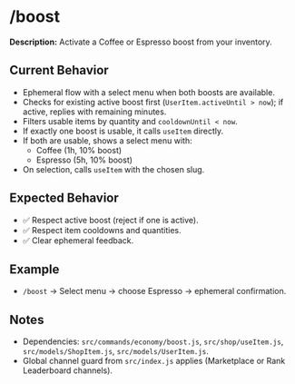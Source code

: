 # /boost

**Description:** Activate a Coffee or Espresso boost from your inventory.

## Current Behavior
- Ephemeral flow with a select menu when both boosts are available.
- Checks for existing active boost first (`UserItem.activeUntil > now`); if active, replies with remaining minutes.
- Filters usable items by quantity and `cooldownUntil < now`.
- If exactly one boost is usable, it calls `useItem` directly.
- If both are usable, shows a select menu with:
  - Coffee (1h, 10% boost)
  - Espresso (5h, 10% boost)
- On selection, calls `useItem` with the chosen slug.

## Expected Behavior
- ✅ Respect active boost (reject if one is active).
- ✅ Respect item cooldowns and quantities.
- ✅ Clear ephemeral feedback.

## Example
- `/boost` → Select menu → choose Espresso → ephemeral confirmation.

## Notes
- Dependencies: `src/commands/economy/boost.js`, `src/shop/useItem.js`, `src/models/ShopItem.js`, `src/models/UserItem.js`.
- Global channel guard from `src/index.js` applies (Marketplace or Rank Leaderboard channels).
